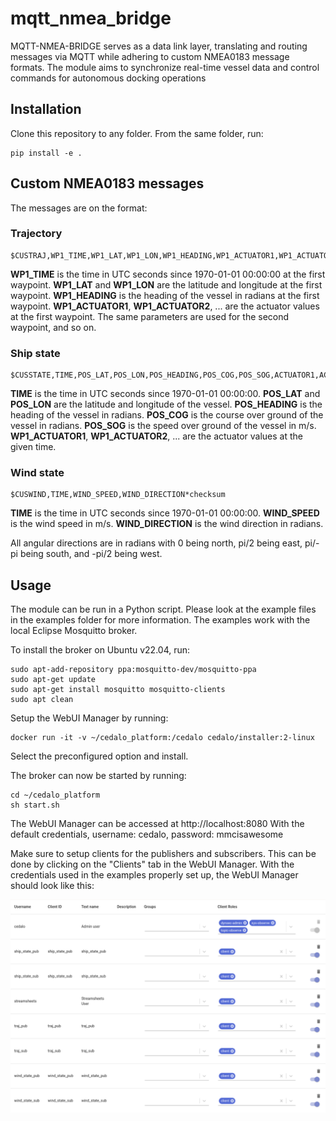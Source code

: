 # mqtt_nmea_bridge
MQTT-NMEA-BRIDGE serves as a data link layer, translating and routing messages via MQTT while adhering to custom NMEA0183 message formats. The module aims to synchronize real-time vessel data and control commands for autonomous docking operations


## Installation

Clone this repository to any folder. From the same folder, run:
```
pip install -e .
```

## Custom NMEA0183 messages
The messages are on the format:

### Trajectory
```
$CUSTRAJ,WP1_TIME,WP1_LAT,WP1_LON,WP1_HEADING,WP1_ACTUATOR1,WP1_ACTUATOR2,...;WP2_TIME,WP2_LAT,WP2_LON,WP2_HEADING,WP2_ACTUATOR1,WP2_ACTUATOR2,...;...*checksum
```

**WP1_TIME** is the time in UTC seconds since 1970-01-01 00:00:00 at the first waypoint. **WP1_LAT** and **WP1_LON** are the latitude and longitude at the first waypoint. **WP1_HEADING** is the heading of the vessel in radians at the first waypoint. **WP1_ACTUATOR1**, **WP1_ACTUATOR2**, ... are the actuator values at the first waypoint. The same parameters are used for the second waypoint, and so on.

### Ship state
```
$CUSSTATE,TIME,POS_LAT,POS_LON,POS_HEADING,POS_COG,POS_SOG,ACTUATOR1,ACTUATOR2,...*checksum
```

**TIME** is the time in UTC seconds since 1970-01-01 00:00:00. **POS_LAT** and **POS_LON** are the latitude and longitude of the vessel. **POS_HEADING** is the heading of the vessel in radians. **POS_COG** is the course over ground of the vessel in radians. **POS_SOG** is the speed over ground of the vessel in m/s. **WP1_ACTUATOR1**, **WP1_ACTUATOR2**, ... are the actuator values at the given time.

### Wind state
```
$CUSWIND,TIME,WIND_SPEED,WIND_DIRECTION*checksum
```

**TIME** is the time in UTC seconds since 1970-01-01 00:00:00. **WIND_SPEED** is the wind speed in m/s. **WIND_DIRECTION** is the wind direction in radians.

All angular directions are in radians with 0 being north, pi/2 being east, pi/-pi being south, and -pi/2 being west.

## Usage
The module can be run in a Python script. Please look at the example files in the examples folder for more information.
The examples work with the local Eclipse Mosquitto broker. 

To install the broker on Ubuntu v22.04, run:
```shell
sudo apt-add-repository ppa:mosquitto-dev/mosquitto-ppa
sudo apt-get update
sudo apt-get install mosquitto mosquitto-clients
sudo apt clean
```

Setup the WebUI Manager by running:
```shell
docker run -it -v ~/cedalo_platform:/cedalo cedalo/installer:2-linux
```
Select the preconfigured option and install.

The broker can now be started by running:
```shell
cd ~/cedalo_platform
sh start.sh
```

The WebUI Manager can be accessed at http://localhost:8080
With the default credentials, username: cedalo, password: mmcisawesome

Make sure to setup clients for the publishers and subscribers. This can be done by clicking on the "Clients" tab in the WebUI Manager. With the credentials used in the examples properly set up, the WebUI Manager should look like this:

![Alt text](figures/WebUI_credentials.png)